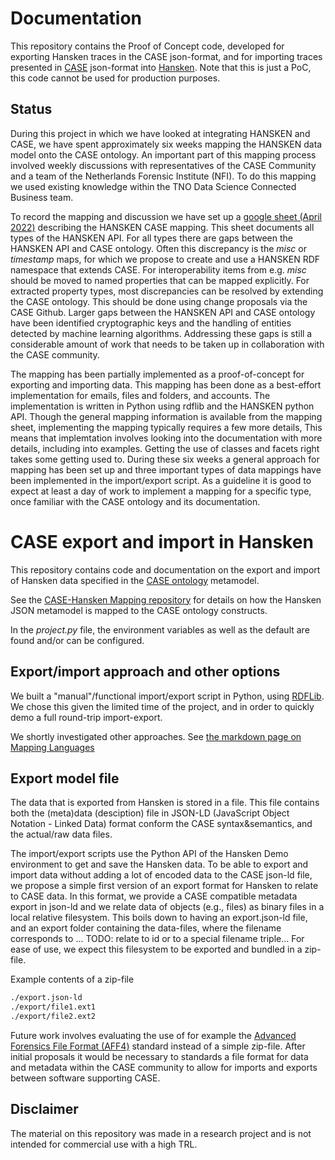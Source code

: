 # Documentation

This repository contains the Proof of Concept code, developed for exporting Hansken traces in the CASE json-format, and for importing traces presented in [CASE](https://caseontology.org) json-format into [Hansken](https://hansken.org/). Note that this is just a PoC, this code cannot be used for production purposes.

## Status

During this project in which we have looked at integrating HANSKEN and CASE, we have spent approximately six weeks mapping the HANSKEN data model onto the CASE ontology. An important part of this mapping process involved weekly discussions with representatives of the CASE Community and a team of the Netherlands Forensic Institute (NFI). To do this mapping we used existing knowledge within the TNO Data Science Connected Business team.

To record the mapping and discussion we have set up a [google sheet (April 2022)](https://docs.google.com/spreadsheets/d/1zsOYxnQE1KeKCqST1v-n5MD3Zzq7FETGC6ho76E1NG0) describing the HANSKEN CASE mapping. This sheet documents all types of the HANSKEN API. For all types there are gaps between the HANSKEN API and CASE ontology. Often this discrepancy is the _misc_ or _timestamp_ maps, for which we propose to create and use a HANSKEN RDF namespace that extends CASE. For interoperability items from e.g. _misc_ should be moved to named properties that can be mapped explicitly. For extracted property types, most discrepancies can be resolved by extending the CASE ontology. This should be done using change proposals via the CASE Github. Larger gaps between the HANSKEN API and CASE ontology have been identified cryptographic keys and the handling of entities detected by machine learning algorithms. Addressing these gaps is still a considerable amount of work that needs to be taken up in collaboration with the CASE community.

The mapping has been partially implemented as a proof-of-concept for exporting and importing data. This mapping has been done as a best-effort implementation for emails, files and folders, and accounts. The implementation is written in Python using rdflib and the HANSKEN python API. Though the general mapping information is available from the mapping sheet, implementing the mapping typically requires a few more details, This means that implemtation involves looking into the documentation with more details, including into examples. Getting the use of classes and facets right takes some getting used to. During these six weeks a general approach for mapping has been set up and three important types of data mappings have been implemented in the import/export script. As a guideline it is good to expect at least a day of work to implement a mapping for a specific type, once familiar with the CASE ontology and its documentation.

# CASE export and import in Hansken

This repository contains code and documentation on the export and import of Hansken data specified in the [CASE ontology](https://caseontology.org/) metamodel. 

See the [CASE-Hansken Mapping repository](hanskencase) for details on how the Hansken JSON metamodel is mapped to the CASE ontology constructs. 

In the _project.py_ file, the environment variables as well as the default are found and/or can be configured.

## Export/import approach and other options

We built a "manual"/functional import/export script in Python, using [RDFLib](https://rdflib.dev/). We chose this given the limited time of the project, and in order to quickly demo a full round-trip import-export. 

We shortly investigated other approaches. See [the markdown page on Mapping Languages](mapping_languages.md)

## Export model file

The data that is exported from Hansken is stored in a file.
This file contains both the (meta)data (desciption) file in JSON-LD (JavaScript Object Notation - Linked Data) format conform the CASE syntax&semantics, and the actual/raw data files.

The import/export scripts use the Python API of the Hansken Demo environment to get and save the Hansken data.
To be able to export and import data without adding a lot of encoded data to the CASE json-ld file, we propose a simple first version of an export format for Hansken to relate to CASE data. In this format, we provide a CASE compatible metadata export in json-ld and we relate data of objects (e.g., files) as binary files in a local relative filesystem. This boils down to having an export.json-ld file, and an export folder containing the data-files, where the filename corresponds to ... TODO: relate to id or to a special filename triple... For ease of use, we expect this filesystem to be exported and bundled in a zip-file.

Example contents of a zip-file

```sh
./export.json-ld
./export/file1.ext1
./export/file2.ext2
```

Future work involves evaluating the use of for example the [Advanced Forensics File Format (AFF4)](http://www2.aff4.org) standard instead of a simple zip-file. After initial proposals it would be necessary to standards a file format for data and metadata within the CASE community to allow for imports and exports between software supporting CASE.

## Disclaimer

The material on this repository was made in a research project and is not intended for commercial use with a high TRL.
